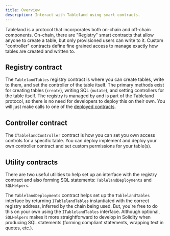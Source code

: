 ```yaml
---
title: Overview
description: Interact with Tableland using smart contracts.
---
```


Tableland is a protocol that incorporates both on-chain and off-chain components. On-chain, there are "Registry" smart contracts that allow anyone to create a table, but only provisioned users can write to it. Custom "controller" contracts define fine grained access to manage exactly how tables are created and written to.

## Registry contract

The `TablelandTables` registry contract is where you can create tables, write to them, and set the controller of the table itself. The primary methods exist for creating tables (`create`), writing SQL (`mutate`), and setting controllers for the table itself. The registry is managed by and is part of the Tableland protocol, so there is no need for developers to deploy this on their own. You will just make calls to one of the [deployed contracts](/smart-contracts/deployed-contracts).

## Controller contract

The `ITablelandController` contract is how you can set you own access controls for a specific table. You can deploy implement and deploy your own controller contract and set custom permissions for your table(s).

## Utility contracts

There are two useful utilities to help set up an interface with the registry contract and also forming SQL statements: `TablelandDeployments` and `SQLHelpers`.

The `TablelandDeployments` contract helps set up the `TablelandTables` interface by returning `ITablelandTables` instantiated with the correct registry address, inferred by the chain being used. But, you're free to do this on your own using the `ITablelandTables` interface. Although optional, `SQLHelpers` makes it more straightforward to develop in Solidity when producing SQL statements (forming compliant statements, wrapping text in quotes, etc.).
